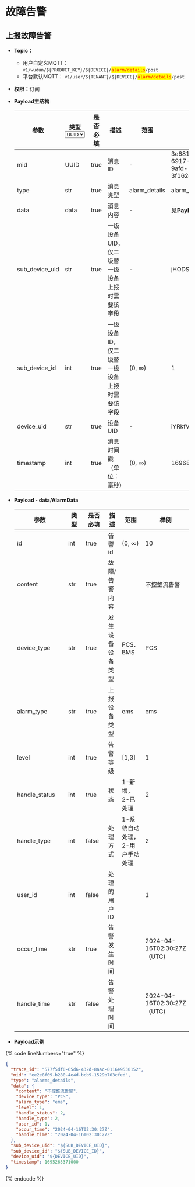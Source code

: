 # 故障告警

## 上报故障告警

* **Topic：**
  * 用户自定义MQTT： `v1/wudun/${PRODUCT_KEY}/${DEVICE}/`<mark style="color:red;">`alarm/details`</mark>`/post`
  * 平台默认MQTT： `v1/user/${TENANT}/${DEVICE}/`<mark style="color:red;">`alarm/details`</mark>`/post`
* **权限：**&#x8BA2;阅
*   **Payload主结构**

    <table><thead><tr><th width="173">参数</th><th width="80">类型<select><option value="36cc16022bbb4c7b93fe3a347e4eee85" label="UUID" color="blue"></option><option value="826385f71ccd46638f3a63c8d6abef21" label="str" color="blue"></option><option value="bb5bb2c3a10846bf881acb0506b5951f" label="int" color="blue"></option><option value="f53674f5f7b044bab9768d2995855ea2" label="[]str" color="blue"></option><option value="005ee50172ec4f44a83308b0bfb12d48" label="data" color="blue"></option></select></th><th width="100" data-type="checkbox">是否必填</th><th>描述</th><th>范围</th><th>样例</th></tr></thead><tbody><tr><td>mid</td><td><span data-option="36cc16022bbb4c7b93fe3a347e4eee85">UUID</span></td><td>true</td><td>消息ID</td><td>-</td><td>3e681859-6917-4b9a-9afd-3f162cd185bd</td></tr><tr><td>type</td><td><span data-option="826385f71ccd46638f3a63c8d6abef21">str</span></td><td>true</td><td>消息类型</td><td>alarm_details</td><td>alarm_details</td></tr><tr><td>data</td><td><span data-option="005ee50172ec4f44a83308b0bfb12d48">data</span></td><td>true</td><td>消息内容</td><td>-</td><td>见<strong>Payload - data</strong></td></tr><tr><td>sub_device_uid</td><td><span data-option="826385f71ccd46638f3a63c8d6abef21">str</span></td><td>true</td><td>一级设备UID，仅二级替一级设备上报时需要该字段</td><td>-</td><td>jHODSda39</td></tr><tr><td>sub_device_id</td><td><span data-option="bb5bb2c3a10846bf881acb0506b5951f">int</span></td><td>true</td><td>一级设备ID，仅二级替一级设备上报时需要该字段</td><td>(0, ∞)</td><td>1</td></tr><tr><td>device_uid</td><td><span data-option="826385f71ccd46638f3a63c8d6abef21">str</span></td><td>true</td><td>设备UID</td><td>-</td><td>iYRkfVpi77</td></tr><tr><td>timestamp</td><td><span data-option="bb5bb2c3a10846bf881acb0506b5951f">int</span></td><td>true</td><td>消息时间戳（单位：毫秒）</td><td>(0, ∞)</td><td>1696837112000</td></tr></tbody></table>
*   **Payload - data/AlarmData**

    <table><thead><tr><th width="209">参数</th><th width="81">类型</th><th width="85" data-type="checkbox">是否必填</th><th>描述</th><th>范围</th><th>样例</th></tr></thead><tbody><tr><td>id</td><td>int</td><td>true</td><td>告警id</td><td>(0, ∞)</td><td>10</td></tr><tr><td>content</td><td>str</td><td>true</td><td>故障/告警内容</td><td></td><td>不控整流告警</td></tr><tr><td>device_type</td><td>str</td><td>true</td><td>发生设备设备类型</td><td>PCS、BMS</td><td>PCS</td></tr><tr><td>alarm_type</td><td>str</td><td>true</td><td>上报设备类型</td><td>ems</td><td>ems</td></tr><tr><td>level</td><td>int</td><td>true</td><td>告警等级</td><td>[1,3]</td><td>1</td></tr><tr><td>handle_status</td><td>int</td><td>true</td><td>状态</td><td>1-新增，2-已处理</td><td>2</td></tr><tr><td>handle_type</td><td>int</td><td>false</td><td>处理方式</td><td>1-系统自动处理，2-用户手动处理</td><td>2</td></tr><tr><td>user_id</td><td>int</td><td>false</td><td>处理的用户ID</td><td></td><td>1</td></tr><tr><td>occur_time</td><td>str</td><td>true</td><td>告警发生时间</td><td></td><td>2024-04-16T02:30:27Z（UTC)</td></tr><tr><td>handle_time</td><td>str</td><td>false</td><td>告警处理时间</td><td></td><td>2024-04-16T02:30:27Z（UTC)</td></tr></tbody></table>
* **Payload示例**

{% code lineNumbers="true" %}
```json
{
  "trace_id": "577f5df0-65d6-432d-8aac-0116e9530152",
  "mid": "ee2e8f09-b280-4e4d-bcb9-1529b703cfed",
  "type": "alarms_details",
  "data": {
    "content": "不控整流告警",
    "device_type": "PCS",
    "alarm_type": "ems",
    "level": 1,
    "handle_status": 2,
    "handle_type": 2,
    "user_id": 1,
    "occur_time": "2024-04-16T02:30:27Z",
    "handle_time": "2024-04-16T02:30:27Z"
  },
  "sub_device_uid": "${SUB_DEVICE_UID}",
  "sub_device_id": "${SUB_DEVICE_ID}",
  "device_uid": "${DEVICE_UID}",
  "timestamp": 1695265371000
}
```
{% endcode %}
